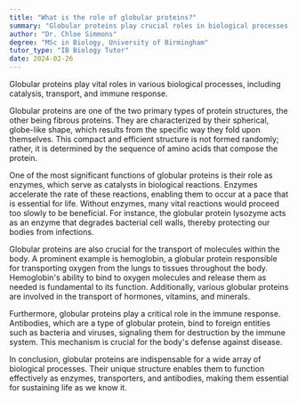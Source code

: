 ```yaml
---
title: "What is the role of globular proteins?"
summary: "Globular proteins play crucial roles in biological processes such as catalysis, transport, and immune response."
author: "Dr. Chloe Simmons"
degree: "MSc in Biology, University of Birmingham"
tutor_type: "IB Biology Tutor"
date: 2024-02-26
---
```


Globular proteins play vital roles in various biological processes, including catalysis, transport, and immune response.

Globular proteins are one of the two primary types of protein structures, the other being fibrous proteins. They are characterized by their spherical, globe-like shape, which results from the specific way they fold upon themselves. This compact and efficient structure is not formed randomly; rather, it is determined by the sequence of amino acids that compose the protein.

One of the most significant functions of globular proteins is their role as enzymes, which serve as catalysts in biological reactions. Enzymes accelerate the rate of these reactions, enabling them to occur at a pace that is essential for life. Without enzymes, many vital reactions would proceed too slowly to be beneficial. For instance, the globular protein lysozyme acts as an enzyme that degrades bacterial cell walls, thereby protecting our bodies from infections.

Globular proteins are also crucial for the transport of molecules within the body. A prominent example is hemoglobin, a globular protein responsible for transporting oxygen from the lungs to tissues throughout the body. Hemoglobin's ability to bind to oxygen molecules and release them as needed is fundamental to its function. Additionally, various globular proteins are involved in the transport of hormones, vitamins, and minerals.

Furthermore, globular proteins play a critical role in the immune response. Antibodies, which are a type of globular protein, bind to foreign entities such as bacteria and viruses, signaling them for destruction by the immune system. This mechanism is crucial for the body's defense against disease.

In conclusion, globular proteins are indispensable for a wide array of biological processes. Their unique structure enables them to function effectively as enzymes, transporters, and antibodies, making them essential for sustaining life as we know it.
    